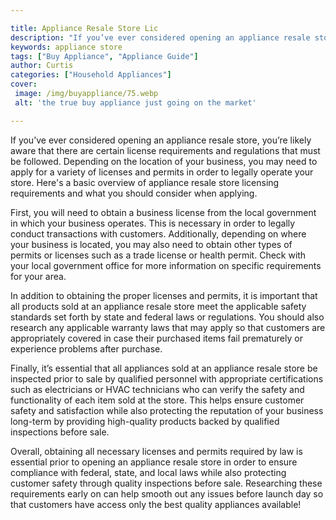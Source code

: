 ```yaml
---

title: Appliance Resale Store Lic
description: "If you’ve ever considered opening an appliance resale store, you’re likely aware that there are certain license requirements and r...learn about it in this post"
keywords: appliance store
tags: ["Buy Appliance", "Appliance Guide"]
author: Curtis
categories: ["Household Appliances"]
cover: 
 image: /img/buyappliance/75.webp
 alt: 'the true buy appliance just going on the market'

---
```


If you’ve ever considered opening an appliance resale store, you’re likely aware that there are certain license requirements and regulations that must be followed. Depending on the location of your business, you may need to apply for a variety of licenses and permits in order to legally operate your store. Here's a basic overview of appliance resale store licensing requirements and what you should consider when applying.

First, you will need to obtain a business license from the local government in which your business operates. This is necessary in order to legally conduct transactions with customers. Additionally, depending on where your business is located, you may also need to obtain other types of permits or licenses such as a trade license or health permit. Check with your local government office for more information on specific requirements for your area. 

In addition to obtaining the proper licenses and permits, it is important that all products sold at an appliance resale store meet the applicable safety standards set forth by state and federal laws or regulations. You should also research any applicable warranty laws that may apply so that customers are appropriately covered in case their purchased items fail prematurely or experience problems after purchase. 

Finally, it’s essential that all appliances sold at an appliance resale store be inspected prior to sale by qualified personnel with appropriate certifications such as electricians or HVAC technicians who can verify the safety and functionality of each item sold at the store. This helps ensure customer safety and satisfaction while also protecting the reputation of your business long-term by providing high-quality products backed by qualified inspections before sale. 

Overall, obtaining all necessary licenses and permits required by law is essential prior to opening an appliance resale store in order to ensure compliance with federal, state, and local laws while also protecting customer safety through quality inspections before sale. Researching these requirements early on can help smooth out any issues before launch day so that customers have access only the best quality appliances available!
